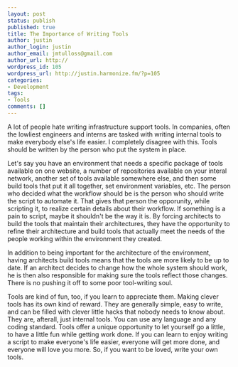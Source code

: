 ```yaml
---
layout: post
status: publish
published: true
title: The Importance of Writing Tools
author: justin
author_login: justin
author_email: jmtulloss@gmail.com
author_url: http://
wordpress_id: 105
wordpress_url: http://justin.harmonize.fm/?p=105
categories:
- Development
tags:
- Tools
comments: []
---
```

A lot of people hate writing infrastructure support tools. In companies, often the lowliest engineers and interns are tasked with writing internal tools to make everybody else's life easier. I completely disagree with this. Tools should be written by the person who put the system in place.

Let's say you have an environment that needs a specific package of tools available on one website, a number of repositories available on your interal network, another set of tools available somewhere else, and then some build tools that put it all together, set environment variables, etc. The person who decided what the workflow should be is the person who should write the script to automate it. That gives that person the opporunity, while scripting it, to realize certain details about their workflow. If something is a pain to script, maybe it shouldn't be the way it is. By forcing architects to build the tools that maintain their architectures, they have the opportunity to refine their architecture and build tools that actually meet the needs of the people working within the environment they created.

In addition to being important for the architecture of the environment, having architects build tools means that the tools are more likely to be up to date. If an architect decides to change how the whole system should work, he is then also responsible for making sure the tools reflect those changes. There is no pushing it off to some poor tool-writing soul.

Tools are kind of fun, too, if you learn to appreciate them. Making clever tools has its own kind of reward. They are generally simple, easy to write, and can be filled with clever little hacks that nobody needs to know about. They are, afterall, just internal tools. You can use any language and any coding standard. Tools offer a unique opportunity to let yourself go a little, to have a little fun while getting work done. If you can learn to enjoy writing a script to make everyone's life easier, everyone will get more done, and everyone will love you more. So, if you want to be loved, write your own tools.
